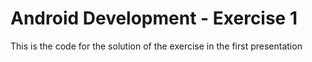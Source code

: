 # Android Development - Exercise 1

This is the code for the solution of the exercise
in the first presentation